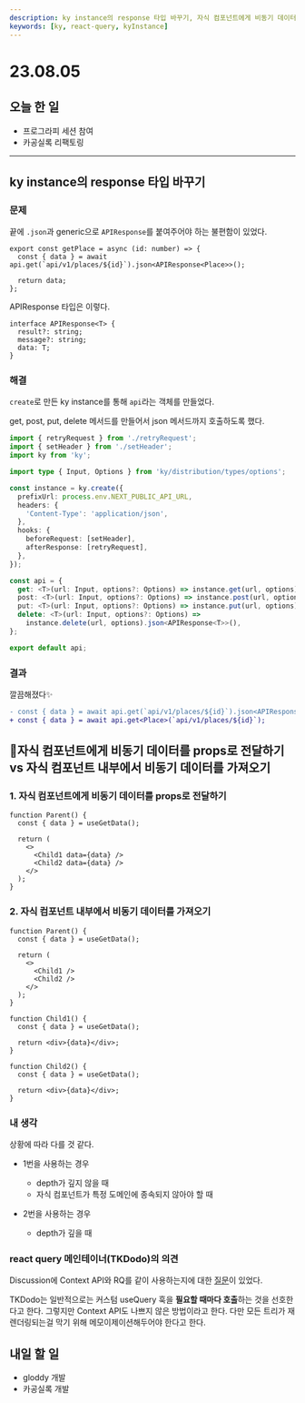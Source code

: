 ```yaml
---
description: ky instance의 response 타입 바꾸기, 자식 컴포넌트에게 비동기 데이터를 props로 전달하기 vs 자식 컴포넌트 내부에서 비동기 데이터를 가져오기
keywords: [ky, react-query, kyInstance]
---
```


# 23.08.05

## 오늘 한 일

- 프로그라피 세션 참여
- 카공실록 리팩토링

---

## ky instance의 response 타입 바꾸기

### 문제

끝에 `.json`과 generic으로 `APIResponse`를 붙여주어야 하는 불편함이 있었다.

```tsx
export const getPlace = async (id: number) => {
  const { data } = await api.get(`api/v1/places/${id}`).json<APIResponse<Place>>();

  return data;
};
```

APIResponse 타입은 이렇다.

```tsx
interface APIResponse<T> {
  result?: string;
  message?: string;
  data: T;
}
```

### 해결

`create`로 만든 ky instance를 통해 `api`라는 객체를 만들었다.

get, post, put, delete 메서드를 만들어서 json 메서드까지 호출하도록 했다.

```ts {18-24}
import { retryRequest } from './retryRequest';
import { setHeader } from './setHeader';
import ky from 'ky';

import type { Input, Options } from 'ky/distribution/types/options';

const instance = ky.create({
  prefixUrl: process.env.NEXT_PUBLIC_API_URL,
  headers: {
    'Content-Type': 'application/json',
  },
  hooks: {
    beforeRequest: [setHeader],
    afterResponse: [retryRequest],
  },
});

const api = {
  get: <T>(url: Input, options?: Options) => instance.get(url, options).json<APIResponse<T>>(),
  post: <T>(url: Input, options?: Options) => instance.post(url, options).json<APIResponse<T>>(),
  put: <T>(url: Input, options?: Options) => instance.put(url, options).json<APIResponse<T>>(),
  delete: <T>(url: Input, options?: Options) =>
    instance.delete(url, options).json<APIResponse<T>>(),
};

export default api;
```

### 결과

깔끔해졌다✨

```diff
- const { data } = await api.get(`api/v1/places/${id}`).json<APIResponse<Place>>();
+ const { data } = await api.get<Place>(`api/v1/places/${id}`);
```

## 🤔자식 컴포넌트에게 비동기 데이터를 props로 전달하기 vs 자식 컴포넌트 내부에서 비동기 데이터를 가져오기

### 1. 자식 컴포넌트에게 비동기 데이터를 props로 전달하기

```tsx
function Parent() {
  const { data } = useGetData();

  return (
    <>
      <Child1 data={data} />
      <Child2 data={data} />
    </>
  );
}
```

### 2. 자식 컴포넌트 내부에서 비동기 데이터를 가져오기

```tsx
function Parent() {
  const { data } = useGetData();

  return (
    <>
      <Child1 />
      <Child2 />
    </>
  );
}

function Child1() {
  const { data } = useGetData();

  return <div>{data}</div>;
}

function Child2() {
  const { data } = useGetData();

  return <div>{data}</div>;
}
```

### 내 생각

상황에 따라 다를 것 같다.

- 1번을 사용하는 경우

  - depth가 깊지 않을 때
  - 자식 컴포넌트가 특정 도메인에 종속되지 않아야 할 때

- 2번을 사용하는 경우
  - depth가 깊을 때

### react query 메인테이너(TKDodo)의 의견

Discussion에 Context API와 RQ를 같이 사용하는지에 대한 [질문](https://github.com/TanStack/query/discussions/3859)이 있었다.

TKDodo는 일반적으로는 커스텀 useQuery 훅을 **필요할 때마다 호출**하는 것을 선호한다고 한다. 그렇지만 Context API도 나쁘지 않은 방법이라고 한다. 다만 모든 트리가 재렌더링되는걸 막기 위해 메모이제이션해두어야 한다고 한다.

## 내일 할 일

- gloddy 개발
- 카공실록 개발
